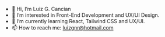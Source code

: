 - 👋 Hi, I’m Luiz G. Cancian
- 👀 I’m interested in Front-End Development and UX/UI Design.
- 🌱 I’m currently learning React, Tailwind CSS and UX/UI.
- 📫 How to reach me: luizgnr@hotmail.com

<!---
luizgcancian/luizgcancian is a ✨ special ✨ repository because its `README.md` (this file) appears on your GitHub profile.
You can click the Preview link to take a look at your changes.
--->
